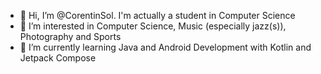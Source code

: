 - 👋 Hi, I’m @CorentinSol. I'm actually a student in Computer Science 
- 👀 I’m interested in Computer Science, Music (especially jazz(s)), Photography and Sports
- 🌱 I’m currently learning Java and Android Development with Kotlin and Jetpack Compose


<!---
CorentinSol/CorentinSol is a ✨ special ✨ repository because its `README.md` (this file) appears on your GitHub profile.
You can click the Preview link to take a look at your changes.
--->
